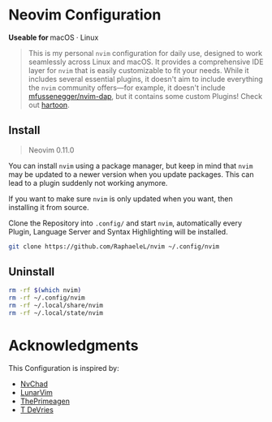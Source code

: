 # Neovim Configuration 

<b>Useable for </b>
macOS · Linux

> This is my personal `nvim` configuration for daily use, designed to work seamlessly across Linux and macOS. It provides a comprehensive IDE layer for `nvim` that is easily customizable to fit your needs. While it includes several essential plugins, it doesn't aim to include everything the `nvim` community offers—for example, it doesn't include [mfussenegger/nvim-dap](https://github.com/mfussenegger/nvim-dap), but it contains some custom Plugins! Check out [hartoon](https://github.com/RaphaeleL/hartoon.nvim).

## Install

> Neovim 0.11.0

You can install `nvim` using a package manager, but keep in mind that `nvim` may be updated to a newer version when you update packages. This can lead to a plugin suddenly not working anymore.

If you want to make sure `nvim` is only updated when you want, then installing it from source.

Clone the Repository into `.config/` and start `nvim`, automatically every Plugin, Language Server and Syntax Highlighting will be installed.

```bash 
git clone https://github.com/RaphaeleL/nvim ~/.config/nvim
```

## Uninstall 

```bash 
rm -rf $(which nvim)
rm -rf ~/.config/nvim
rm -rf ~/.local/share/nvim
rm -rf ~/.local/state/nvim
```

# Acknowledgments

This Configuration is inspired by:

- [NvChad](https://github.com/NvChad)
- [LunarVim](https://github.com/LunarVim)
- [ThePrimeagen](https://github.com/ThePrimeagen)
- [T DeVries](https://github.com/tjdevries)
